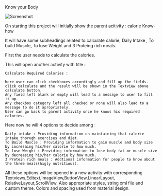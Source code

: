 Know your Body

![Screenshot](https://raw.github.com/arpit731992/Know-Your-Body/Screenshot_2015-12-16-01-31-34.png)

On starting this project will initially show the parent acitivity : calorie Know-how

It will have some subheadings related to calculate calorie, Daily Intake , To build Muscle, To lose Weight and 3 Proteing rich meals.

First the user needs to calculate the calories.

This will open another activity with title : 

	Calculate Required Calories :

	here user can click checkboxes accordingly and fill up the fields.
	click calculate and the result will be shown in the Textview above calculate button.
	Any field left blank or empty will lead to a message to user to fill it up.
	Any checkbox category left all checked or none will also lead to a message to do it apropriately.
	User can go back to parent activity once he knows his required calories.

Here now he will 4 options to decide among :
	
	Daily intake : Providing information on maintaining that calorie intake thorugh exercises and diet.
	To Build Muscle : Providing information to gain muscle and body size by incresaing his/her calorie to how much.
	To lose Weight : Providing information to lose body fat or muscle size by decreasing his/her calorie by how much.
	3 Protein rich meals : Addtional information for people to know about the three meals(higly nutritious).

All these options will be opened in a new activity with corresponding Textviews,Editext,ImageView,ButtonView,LinearLayout,
RelativeLayout,ScrollView.
Also appropriate styles, string xml file and custom theme.
Colors and spacing used from material design.
